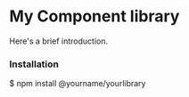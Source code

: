 # My Component library

Here's a brief introduction.

### Installation

$ npm install @yourname/yourlibrary

